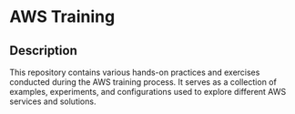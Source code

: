 # AWS Training

## Description

This repository contains various hands-on practices and exercises conducted during the AWS training process.
It serves as a collection of examples, experiments, and configurations used to explore different AWS services and solutions.
